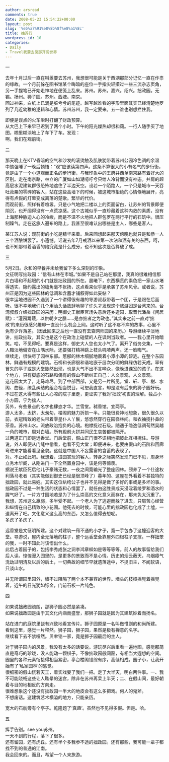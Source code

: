 ```yaml
---
author: arsread
comments: true
date: 2008-05-23 15:54:22+00:00
layout: post
slug: '%e5%a7%91%e8%8b%8f%e8%a1%8c'
title: 姑苏行
wordpress_id: 10
categories:
- Daily
- Travel我要去见那开阔世界
---
```


一  
  
去年十月过后一直在叫嚣要去苏州，我想很可能是关于西湖那部分记忆一直在作祟的缘故。一个月前躲在图书馆某个晦暗的座位一手指尖轻攥过一些三流杂志页角，另一手捏笔已开始走神地在便笺上乱来。苏州。苏州。嘉兴。绍兴。拙政园。无锡。扬州。狮子园。苏州。西塘。南京。  
回过神来，白纸上已满是脏兮兮的笔迹。越写越难看的字形里面其实已经清楚地罗列了几近幼稚的逻辑和心情。苏州苏州，我一定要来。五一谁也别想拦住我。  
  
即便是误点的火车瞬时打翻了财政预算。  
从大巴上下来早已迟到了两个小时。下午的阳光燥热却很和蔼。一行人随手买了地图，糊里糊涂地上了车下了车。发现：  
啊，我们在观前街。  
  
二  
  
那天晚上在KTV昏暗的空气和沙发的滚烫触及肌肤犹带着苏州公园冷色调的余温中勉强睡了一晚后顿悟：“观”应该读第四声。这条不算很大的小有名气的步行街，竟是由了一个小道观而正名的步行街，与我印象中的王府井西单南京路有着好大的区别。走在南京路，林立的广厦如山如潮噫吁兮只给人冷背而没有神态。并肩的超高层水泥建筑群很恐怖地遮住了半边天空。设若一个陌路人，一个只是城市一天吞吐菽粟的零碎的客人，站在这些高墙下的时候，被这城市拒绝的心情倏地展开，亮得有点假的灯晕变成离落的楚歌。繁华的代价。  
而观前街，照样有着喧嚣。只是小气地把二楼以上的页面留白，让苏州的背景即便阴沉，也开阔得没有一点荒凉感。这个古城似乎一直珍藏着这种内敛的素质，没有上海那种胁迫人心的冷峻，而是不温不火地把人群包罗在两行平行的石筑中。很压制躁气。走在这旅人遍布的路上，我甚至很难认出哪些是主人，哪些是客人。  
  
某江苏人说：观前街的小吃是精华来着。后来回想起来那天傍晚也就只是和恭一人三个酒酿饼罢了。小遗憾。话说去年7月戒酒以来第一次沾和酒有关的东西，呵，也不知那带着酒香的陷究竟是什么成分，也不知这次是否算破了戒。  
  
三  
  
5月2日。永和的早餐并未给我留下多么深刻的印象。  
文征明写拙政园：“信有山林在市城。”如果不是自己站在那里，我真的很难相信那片白墙和不起眼的小门就是拙政园的所在。晨曦下，东西横贯的素色把一家山水堵得透实。隐约露出的檐角毫不张扬，这点看来似乎是承袭了苏州风骨。或者说，苏州正是因为这些园林的低调和含蓄才铺叙得如此妥帖？  
很幸运地进园不久遇到了一个讲得很有趣的导游叔叔带着一个团，于是跟在后面听。很不幸地我们几个用汕头话放肆地聊了许久才发现这个旅游团是台湾来的。台湾叔叔介绍拙政园的来历：明御史王献臣官场失意后还乡造园，取晋代潘岳《闲居赋》：“灌园鬻蔬，以供朝夕之膳……是亦拙者之为政也。”其实来之前一直对‘拙政’的来历很感兴趣却一直没什么机会上网。这时听了这不疼不痒的故事，心里不免有少许落差。（因此回来之后也一直没有去查网师园的来历。）导游继续平淡地讲，拙政拙政，其实也是这个在政治上碰壁的人在讽刺当政者。——我心里开始暗笑。哈，不见得吧。要真是这样，御史大人您也太小气了。离开了俗务交集，一个人黯淡地偏安在山隅水际，还要强打精神跳上枝头叽喳两声。还一脸晦气。  
继续走，很快尽了园林东部。葱郁的林木细腻地裹着小潭小潭的碧涟。在整个东园林，鲜遇有规模的建筑。石桥和长廊很和谐地嵌于层次分明的鲜绿仿若天成。罕有冒失的亭子或是大堂陡然出现，也是大气不出不言哗众，像晚进课室的孩子。在这个地方，只有脚底的石路和偶有的假山不断纠正自己：人文景观，人文景观。  
这花园太大了，走马难尽。到了中部西部，又是另一片所见。堂、轩、亭、榭、水阁、曲径，缭乱纠结的组合相当悦目，可恕我直言，却是没有后来的狮子园好玩。不过在这大得有些让人心凉的院子里走，更证实了我对‘拙政’初衷的理解。独占小小方圆，宁为拙人。  
另外，有些景点的名字也肆恣才华。兰雪堂。秫香馆。宜两亭。  
游人太多，太挤，太匆匆，楼阁的魅力折损一半。只能很费神地想象，很久很久以前，衣冠精致的老头带着零星仆人丫鬟，悠悠然穿行在园径林间。和衣袖揽扑鼻的茶香。苏州山水。流放政治抱负的心境。袍襟抚过石级。随遇于隐逸低调苟然吴越一角的城市，周对白墙。所有殿前火拼并同民生哀苦都被隔开。  
过两道正门即是远香堂。门后堂前，假山正门很不识相地把彼此互相掩住。导游说，外人即便从门缝中偷看，也看不见大堂；即便进来，也要由假山的石阶和回廊弯进来才能看看见全貌。这就是中国人不妄露富的含蓄的表现了。  
对。不止如此吧。我想着，进园赏玩的客人，转身之际突然发现门已不见，周身环立秀木华阁，从刚进门一下全然置身园中，该是何等惊羡。  
据说王献臣死后他儿子豪赌无数，一夜之间竟输光了整座园林。颐养了一个仕途权利落马老者（其实能做到御史已经是很顶峰了）暮年的、这座在外看着不甚独特的拙政园，就此易姓。其实这位纨绔公子也并不见得是做了多好的事或是多坏的事。拙政园不过是一种生活的状态和心情罢了，就任由这胜景成天浸淫着绫罗和酒水的腥气好了。一片方寸园地若是为了什么崇高的文化意义而存在，那未免太沉重了。我想，苏州这么羸弱，多半受不起。一个老人为了逃避而躲了进去，只屑苦心经营和纵情在自己精致的小花圃。他死去的时候，可能心里的拙政园也化成了土墟，一道离开了吧。文化意义这么高的东西，又怎么值得去想呢。  
多虑了多虑了。  
  
远香堂是文征明所建。这个对建筑一窍不通的小才子，竟一手包办了这幢迎客的大堂。导游说，屋内全无落地的柱子，整个远香堂全靠屋外四根柱子支撑。一样拙笨的我，一时不知此时该悟出什么。  
此后占着园子的，包括李秀成张之洞李鸿章柳如是等等等等。前人的故事留给我们后人读。惶惶漫入园里的，是更多的景致而不是心情。历史的烟云蔽天，乌烟瘴气洗劫过明清及以后的后土，一切典故的细节早就遗落途中，不提旧主，不闻软语，只谈山水。  
  
并无所谓园里园外，墙不过阻隔了两个本不兼容的世界。墙头的枝桠摇晃着摇晃着，近午的日光犹如铄金，门前石板一片纯色。  
  
四  
  
如果说拙政园疏朗，那狮子园必然是紧凑。  
如果说拙政园是由于其文化内涵而盛誉，那狮子园就是因为其建筑妙着而扬名。  
  
站在进门的庭院里饶有兴致地看宣传片。狮子园原是一名叫做惟则的和尚所建。  
看到这里，感觉一片释然。狮子园，狮子园，果然是极有禅意的名字。  
继续看下去不禁哑然。贝聿铭一家，竟是狮子园最后的主人。  
  
对于狮子园内的风景，我没有太多的话要说。游玩尽兴后重看一遍地图，感觉那简直是奇巧的珍珑，没人能动一颗棋子。不像拙政园般阔豁，有相当大遐想的空间。园里的各种元素衔接得相当紧密，亭台楼阁错综有序，高低相成。园子小，让我开始有了‘私家园林’的感觉。  
很细密的假山恍若天工，着实戏耍了我们一把。走了大半天，明白两件事。一、我不可能晓畅这些让人眩晕的迷宫，除非在苏州再呆上半天；二、在假山间，最好朝着与目的地相反的方向走。  
很难想象这个还没有拙政园一半大的地皮会有这么多把戏。何人的鬼斧。  
不想废话。这建筑艺术横溢的地方，只能亲历。  
  
宽大的石舫旁有个亭子。乾隆题了‘真趣’。虽然也不见得多假。但是。哈。  
  
五  
  
挥手告别。see you苏州。  
一天不到的行程，落下了很多。  
还有留园，还有虎丘。还有半个多我参不透的拙政园。还有那些，我可能一辈子都找不到的普通的江南。  
我会回来的。而且，希望一个人来旅游。
